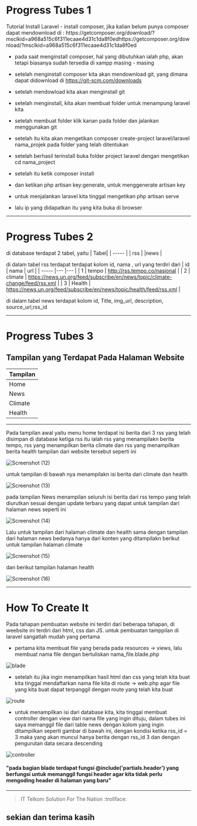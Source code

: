 

   <h1>Progress Tubes 1</h1>
Tutorial Install Laravel 
  - install composer, jika kalian belum punya composer dapat mendownload di : https://getcomposer.org/download/?msclkid=a968a515c6f311ecaae4d31c1da8f0edhttps://getcomposer.org/download/?msclkid=a968a515c6f311ecaae4d31c1da8f0ed
  
  - pada saat menginstall composer, hal yang dibutuhkan ialah php, akan tetapi biasanya sudah tersedia di xampp masing - masing
  
  - setelah menginstall composer kita akan mendownload git, yang dimana dapat didownload di https://git-scm.com/downloads
  
  - setelah mendowload kita akan menginstall git
  
  - setelah menginstall, kita akan membuat folder untuk menampung laravel kita
  
  - setelah membuat folder klik kanan pada folder dan jalankan menggunakan git
  
  - setelah itu kita akan mengetikan composer create-project laravel/laravel nama_projek pada folder yang telah ditentukan
  
  - setelah berhasil terinstall buka folder project laravel dengan mengetikan cd nama_project
  
  - setelah itu ketik composer install
  
  - dan ketikan php artisan key:generate, untuk menggenerate artisan key
  
  - untuk menjalankan laravel kita tinggal mengetikan php artisan serve
  
  - lalu ip yang didapatkan itu yang kita buka di browser 
  
  ---
 <h1>Progress Tubes 2</h1>

di database terdapat 2 tabel, yaitu 
| Tabel|
| ----- | 
| rss |
|news  | 

di dalam tabel rss terdapat terdapat kolom id, nama , url  yang terdiri dari 
| id | nama | url |
| ----- |--- |--- | 
| 1 | tempo | http://rss.tempo.co/nasional |
| 2 | climate | https://news.un.org/feed/subscribe/en/news/topic/climate-change/feed/rss.xml |
| 3 | Health | https://news.un.org/feed/subscribe/en/news/topic/health/feed/rss.xml |

di dalam tabel news terdapat kolom id, Title, img_url, description, source_url,rss_id


   ---

   <h1>Progress Tubes 3</h1>

   <h2>Tampilan yang Terdapat Pada Halaman Website</h2>

| Tampilan|
| ----- | 
| Home  |
| News  | 
| Climate  | 
| Health  | 
---

Pada tampilan awal yaitu menu home terdapat isi berita dari 3 rss yang telah disimpan di database ketiga rss itu ialah rss yang menampilakn berita tempo, rss yang menampilkan berita climate dan rss yang menampilkan berita health tampilan dari website tersebut seperti ini 

![Screenshot (12)](https://user-images.githubusercontent.com/71678175/178018034-e0ddf222-d72e-4cb5-95d9-fe490273723e.png)

untuk tampilan di bawah nya menampilakn isi berita dari climate dan health

![Screenshot (13)](https://user-images.githubusercontent.com/71678175/178018328-444f6f15-507d-4513-ac3b-fe8f7d9facfe.png)

pada tampilan News menampilan seluruh isi berita dari rss tempo yang telah diurutkan sesuai dengan update terbaru yang dapat untuk tampilan dari halaman news seperti ini

![Screenshot (14)](https://user-images.githubusercontent.com/71678175/178018563-2614a2d2-1faf-48fa-af35-8ae150b7e358.png)

Lalu untuk tampilan dari halaman climate dan health sama dengan tampilan dari halaman news bedanya hanya dari konten yang ditampilakn berikut untuk tampilan halaman climate 

![Screenshot (15)](https://user-images.githubusercontent.com/71678175/178018578-d7339420-b4c7-47d8-addc-21d840b4bda8.png)

dan berikut tampilan halaman health 

![Screenshot (16)](https://user-images.githubusercontent.com/71678175/178018583-32b71d9e-81d5-4c08-8230-dd713d710eaf.png)

---
 <h1>How To Create It</h1>
 
 Pada tahapan pembuatan website ini terdiri dari beberapa tahapan, di weebsite ini terdiri dari html, css dan JS.
 untuk pembuatan tamppilan di laravel sangatlah mudah yang pertama 
 
  - pertama kita membuat file yang berada pada resources -> views, lalu membuat nama file dengan bertuliskan nama_file.blade.php 
  
 ![blade](https://user-images.githubusercontent.com/71678175/178092038-5fc49814-81a1-415f-803e-8f9a8623b389.png)
  
  - setelah itu jika ingin menampilkan hasil html dan css yang telah kita buat kita tinggal mendaftarkan nama file kita di route -> web.php agar file yang kita buat        dapat terpanggil dengan route yang telah kita buat 
  
  ![route](https://user-images.githubusercontent.com/71678175/178091926-2bea53df-3807-4641-a5b0-22fd9c967899.png)
  
  - untuk menampilkan isi dari database kita, kita tinggal membuat controller dengan view dari nama file yang ingin dituju, dalam tubes ini saya memanggil file dari       table news dengan kolom yang ingin ditampilkan seperti gambar di bawah ini, dengan kondisi ketika rss_id = 3 maka yang akan muncul hanya berita dengan rss_id 3         dan dengan pengurutan data secara descending 
  
  ![controller](https://user-images.githubusercontent.com/71678175/178091923-b7fd491d-9d3b-41e4-aeb1-bbc16a4b48a2.png)
  
  <h4> "pada bagian blade terdapat fungsi @include('partials.header') yang berfungsi untuk memanggil fungsi header agar kita tidak perlu mengoding header di halaman yang baru" </h4>
  
  ---
  
> IT Telkom Solution For The Nation
> :trollface:
 <h2>sekian dan terima kasih</h2>
       

